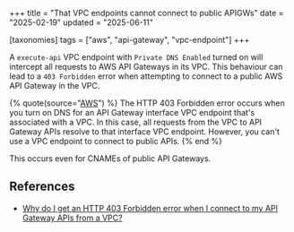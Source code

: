 +++
title = "That VPC endpoints cannot connect to public APIGWs"
date = "2025-02-19"
updated = "2025-06-11"

[taxonomies]
tags = ["aws", "api-gateway", "vpc-endpoint"]
+++

A `execute-api` VPC endpoint with `Private DNS Enabled` turned on will intercept all
requests to AWS API Gateways in its VPC. This behaviour can lead to a `403
Forbidden` error when attempting to connect to a public AWS API Gateway in the
VPC.

{% quote(source="[AWS](https://repost.aws/knowledge-center/api-gateway-vpc-connections)") %}
The HTTP 403 Forbidden error occurs when you turn on DNS for an API Gateway interface VPC endpoint that's associated with a VPC. In this case, all requests from the VPC to API Gateway APIs resolve to that interface VPC endpoint. However, you can't use a VPC endpoint to connect to public APIs.
{% end %}

This occurs even for CNAMEs of public API Gateways.

## References
- [Why do I get an HTTP 403 Forbidden error when I connect to my API Gateway APIs from a VPC?](https://repost.aws/knowledge-center/api-gateway-vpc-connections)

